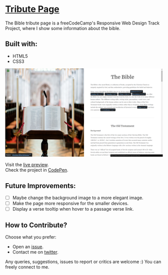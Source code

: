 # [Tribute Page](https://learn.freecodecamp.org/responsive-web-design/responsive-web-design-projects/build-a-tribute-page)

The Bible tribute page is a freeCodeCamp's Responsive Web Design Track Project, where I show some information about the bible.

## Built with:
- HTML5
- CSS3


![Tribute Page Screenshot](img/screenshot.png "Tribute Page Screenshot")

Visit the [live preview](https://genesisgabiola.github.io/tribute-page/).  
Check the project in [CodePen](https://codepen.io/genesisgabiola/full/BqXZaW/).

## Future Improvements:
- [ ] Maybe change the background image to a more elegant image.
- [ ] Make the page more responsive for the smaller devices.
- [ ] Display a verse tooltip when hover to a passage verse link.

## How to Contribute?
Choose what you prefer:
- Open an [issue](https://github.com/genesisgabiola/tribute-page/issues).
- Contact me on [twitter](http://twitter.com/genesisgabiola).

Any queries, suggestions, issues to report or critics are welcome :) You can freely connect to me.